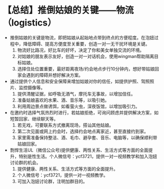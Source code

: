 # 【总结】推倒姑娘的关键——物流（logistics）

-   推倒姑娘的关键是物流，即把姑娘从起始地点带到终点的方便程度。在泡妞过程中，降低障碍、提高方便度至关重要，创造一对一无干扰环境是关键。
    1.  物流好比路况，好比车的好坏，决定了你和美女单独交流的环境。
    2.  对姑娘的朋友表示友好，创造一对一对话机会，使用wingman帮助隔离目标姑娘。
    3.  选择住处位置重要，最好距离夜场/约会地点步行10分钟内，想好带姑娘回家会遇到的障碍并想好解决方案。
-   通过提供个人信息和安全保障来增加姑娘对你的信任，如提供护照、驾照照片、监控摄像等。
    1.  提供清醒证据，如呼吸无酒气，摩托车无事故，以增加信任。
    2.  准备姑娘喜欢的水果、酒、音乐等，以吸引她。
    3.  利用周边景点做诱饵，如看萤火虫，深夜饭馆，以增加吸引力。
-   在邀约时选择气氛热烈时进行，若姑娘拒绝，可询问顾虑并提供解决方案，如短暂回家、继续聊天等。
    1.  若无戏，可要联系方式撤离现场，搭讪其他姑娘。
    2.  第二次见面或网上约会时，选择约会地点离家近，甚至直接约到家。
    3.  家里需准备保持整洁、酒、毛巾、避孕套、音乐、电脑等，以确保顺利带姑娘回家。
-   剽悍生活UL（微信公众号)提供健康、两性关系、生活方式等方面的全面提升，特别是性生活。个人微信号：ycf3721，提供一对一视频教学和加入泡妞讨论群的机会。
    1.  提供健康、两性关系、生活方式等方面的全面提升。
    2.  个人微信号：ycf3721，提供一对一视频教学。
    3.  可加入泡妞讨论群，注明加群目的。